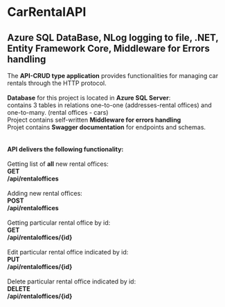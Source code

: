 # CarRentalAPI
## Azure SQL DataBase, NLog logging to file, .NET, Entity Framework Core, Middleware for Errors handling

The **API-CRUD type application** provides functionalities for managing car rentals through the HTTP protocol.</br>
</br>
**Database** for this project is located in **Azure SQL Server**:</br>
contains 3 tables in relations one-to-one (addresses-rental offices) and one-to-many. (rental offices - cars)</br>
Project contains self-written **Middleware for errors handling**
</br>
Projet contains **Swagger documentation** for endpoints and schemas.</br>
</br>
</br>
**API delivers the following functionality:**</br>
</br>
Getting list of **all** new rental offices:<br>
**GET**<br>
**​/api​/rentaloffices**<br>
</br>
Adding new rental offices:<br>
**POST**<br>
**​/api​/rentaloffices**<br>
</br>
Getting particular rental office by id:<br>
**GET**<br>
**​/api​/rentaloffices​/{id}**<br>
</br>
Edit particular rental office indicated by id:<br>
**PUT**<br>
**​/api​/rentaloffices​/{id}**<br>
</br>
Delete particular rental office indicated by id:<br>
**DELETE**<br>
**​/api​/rentaloffices​/{id}**<br>
